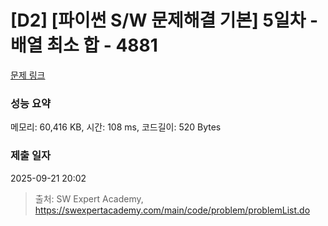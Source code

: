 # [D2] [파이썬 S/W 문제해결 기본] 5일차 - 배열 최소 합 - 4881 

[문제 링크](https://swexpertacademy.com/main/code/problem/problemDetail.do?contestProbId=AWTQh00qQs0DFAVT) 

### 성능 요약

메모리: 60,416 KB, 시간: 108 ms, 코드길이: 520 Bytes

### 제출 일자

2025-09-21 20:02



> 출처: SW Expert Academy, https://swexpertacademy.com/main/code/problem/problemList.do
